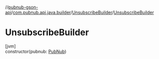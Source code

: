 //[pubnub-gson-api](../../../index.md)/[com.pubnub.api.java.builder](../index.md)/[UnsubscribeBuilder](index.md)/[UnsubscribeBuilder](-unsubscribe-builder.md)

# UnsubscribeBuilder

[jvm]\
constructor(pubnub: [PubNub](../../../../../pubnub-kotlin/pubnub-kotlin-api/pubnub-kotlin-api/com.pubnub.api/-pub-nub/index.md))
